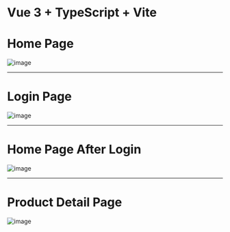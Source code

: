 # Vue 3 + TypeScript + Vite

# Home Page
![image](https://github.com/user-attachments/assets/91ef866b-ab97-4264-89c0-d2f5c4ab3008)

-------------------

# Login Page
![image](https://github.com/user-attachments/assets/af2ae5a3-341d-450f-9bae-3ed4da13a8cd)

------------------

# Home Page After Login
![image](https://github.com/user-attachments/assets/19199330-7450-4419-9a87-77733a0f487c)

-----------------

# Product Detail Page
![image](https://github.com/user-attachments/assets/8c24860e-ab7b-496b-b7a4-909be66a1a80)



